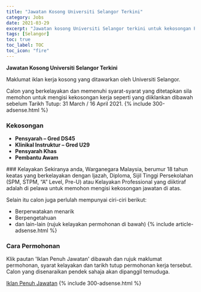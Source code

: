 ```yaml
---
title: "Jawatan Kosong Universiti Selangor Terkini" 
category: Jobs 
date: 2021-03-29 
excerpt: "Jawatan kosong Universiti Selangor terkini untuk kekosongan Pensyarah – Gred DS45,Klinikal Instruktur – Gred U29, Pensyarah Khas ,Pembantu Awam" 
tags: [Selangor] 
toc: true 
toc_label: TOC 
toc_icon: "fire" 
--- 
```


**Jawatan Kosong Universiti Selangor Terkini**

Maklumat iklan kerja kosong yang ditawarkan oleh Universiti Selangor. 

Calon yang berkelayakan dan memenuhi syarat-syarat yang ditetapkan sila memohon untuk mengisi kekosongan kerja seperti yang diiklankan dibawah sebelum Tarikh Tutup: 31 March / 16 April 2021. 
{% include 300-adsense.html %} 
### Kekosongan 
<ul>
<li><strong>Pensyarah &#8211; Gred DS45</strong></li>
<li><strong>Klinikal Instruktur &#8211; Gred U29</strong></li>
<li><strong> Pensyarah Khas&#160;</strong></li>
<li><strong>Pembantu Awam&#160;</strong></li>
</ul> 
### Kelayakan 
Sekiranya anda, Warganegara Malaysia, berumur 18 tahun keatas yang berkelayakan dengan Ijazah, Diploma, Sijil Tinggi Persekolahan (SPM, STPM, “A” Level, Pre-U) atau Kelayakan Professional yang diiktiraf adalah di pelawa untuk memohon mengisi kekosongan jawatan di atas.

Selain itu calon juga perlulah mempunyai ciri-ciri berikut:
- Berperwatakan menarik
- Berpengetahuan
- dan lain-lain (rujuk kelayakan permohonan di bawah) 
{% include article-adsense.html %} 
### Cara Permohonan 
Klik pautan 'Iklan Penuh Jawatan' dibawah dan rujuk maklumat permohonan, syarat kelayakan dan tarikh tutup permohonan kerja tersebut.
Calon yang disenaraikan pendek sahaja akan dipanggil temuduga.

<a href="https://www.unisel.edu.my/vacancy/" class="btn btn--info" target="_blank" rel="nofollow noopenner">Iklan Penuh Jawatan</a> 
{% include 300-adsense.html %} 